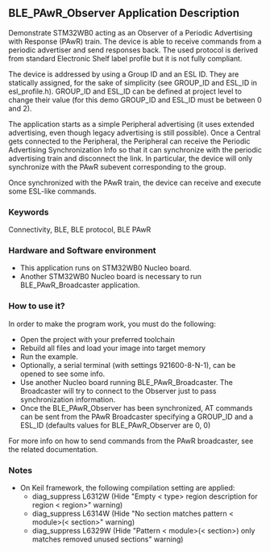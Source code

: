 ## __BLE_PAwR_Observer Application Description__

Demonstrate STM32WB0 acting as an Observer of a Periodic Advertising with Response (PAwR) train.
The device is able to receive commands from a periodic advertiser and send responses back. The used protocol is derived from standard Electronic Shelf
label profile but it is not fully compliant.

The device is addressed by using a Group ID and an ESL ID. They are statically assigned, for the sake of simplicity (see GROUP_ID and ESL_ID in
esl_profile.h). GROUP_ID and ESL_ID can be defined at project level to change their value (for this demo GROUP_ID and ESL_ID must be between 0 and 2).

The application starts as a simple Peripheral advertising (it uses extended advertising, even though legacy advertising is still possible).
Once a Central gets connected to the Peripheral, the Peripheral can receive the Periodic Advertising Synchronization Info so that it can synchronize with
the periodic advertising train and disconnect the link. In particular, the device will only synchronize with the PAwR subevent corresponding to the group.

Once synchronized with the PAwR train, the device can receive and execute some ESL-like commands.

### __Keywords__

Connectivity, BLE, BLE protocol, BLE PAwR

### __Hardware and Software environment__

  - This application runs on STM32WB0 Nucleo board.
  - Another STM32WB0 Nucleo board is necessary to run BLE_PAwR_Broadcaster application.
    
### __How to use it?__

In order to make the program work, you must do the following:

 - Open the project with your preferred toolchain
 - Rebuild all files and load your image into target memory
 - Run the example.
 - Optionally, a serial terminal (with settings 921600-8-N-1), can be opened to see some info.
 - Use another Nucleo board running BLE_PAwR_Broadcaster. The Broadcaster will try to connect to the Observer just to pass synchronization information.
 - Once the BLE_PAwR_Observer has been synchronized, AT commands can be sent from the PAwR Broadcaster specifying a GROUP_ID and a ESL_ID (defaults values for BLE_PAwR_Observer are 0, 0)

For more info on how to send commands from the PAwR broadcaster, see the related documentation.

### __Notes__
                                            
 - On Keil framework, the following compilation setting are applied:
   - diag_suppress L6312W          (Hide "Empty < type> region description for region < region>" warning)
   - diag_suppress L6314W          (Hide "No section matches pattern < module>(< section>" warning)
   - diag_suppress L6329W          (Hide "Pattern < module>(< section>) only matches removed unused sections" warning)
